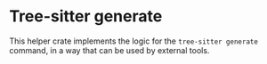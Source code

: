 # Tree-sitter generate

This helper crate implements the logic for the `tree-sitter generate` command,
in a way that can be used by external tools.
